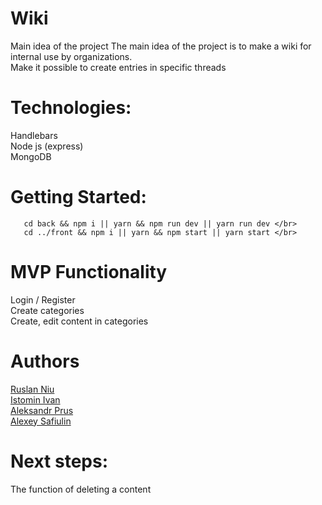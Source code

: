 # Wiki
Main idea of the project The main idea of the project is to make a wiki for internal use by organizations. </br>
Make it possible to create entries in specific threads  </br>
# Technologies:
  Handlebars </br>
  Node js (express) </br>
  MongoDB </br>
# Getting Started:
```
   cd back && npm i || yarn && npm run dev || yarn run dev </br>
   cd ../front && npm i || yarn && npm start || yarn start </br>
```
# MVP Functionality
  Login / Register </br>
  Create categories </br>
  Create, edit content in categories </br>
# Authors
  <a href="https://github.com/NiuRuslan"> Ruslan Niu </a> </br>
  <a href="https://github.com/Naughty1905"> Istomin Ivan </a> </br>
  <a href="https://github.com/Alex90rus"> Aleksandr Prus </a> </br>
  <a href="https://github.com/Leshkaj"> Alexey Safiulin </a> </br>
# Next steps:
 The function of deleting a content </br>
